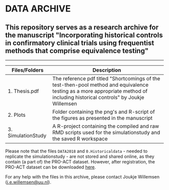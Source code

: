 DATA ARCHIVE
===
This repository serves as a research archive for the manuscript "Incorporating historical controls in confirmatory clinical trials using frequentist methods that comprise equivalence testing"
---
---
| Files/Folders              | Description   |
| -----------------          | ------------- |
|1. Thesis.pdf               |The reference pdf titled "Shortcomings of the test-then-pool method and equivalence testing as a more appropriate method of including historical controls" by Joukje Willemsen|
|2. Plots                    |Folder containing the png's and R-script of the figures as presented in the manuscript|
|3. SimulationStudy	     |A R-project containing the compiled and raw RMD scripts used for the simulationstudy and the saved R workspace

Please note that the files `DATA2018` and `0.Historicaldata` - needed to replicate the simulationstudy - are not stored and shared online, as they contain (a part of) the PRO-ACT dataset. However, after registration, the PRO-ACT dataset can be downloaded [here](https://nctu.partners.org/ProACT/Data/Index/1).

For any help with the files in this archive, please contact Joukje Willemsen (j.e.willemsen@uu.nl). 
